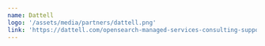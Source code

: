 ```yaml
---
name: Dattell 
logo: '/assets/media/partners/dattell.png'
link: 'https://dattell.com/opensearch-managed-services-consulting-support/'
---
```


